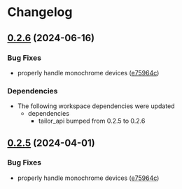 # Changelog

## [0.2.6](https://github.com/mrcjkb/tuxedo-rs/compare/tuxedo_sysfs-v0.2.5...tuxedo_sysfs-v0.2.6) (2024-06-16)


### Bug Fixes

* properly handle monochrome devices ([e75964c](https://github.com/mrcjkb/tuxedo-rs/commit/e75964c39daa3497fb0fac8ea1adc42f67a5fb6c))


### Dependencies

* The following workspace dependencies were updated
  * dependencies
    * tailor_api bumped from 0.2.5 to 0.2.6

## [0.2.5](https://github.com/AaronErhardt/tuxedo-rs/compare/tuxedo_sysfs-v0.2.4...tuxedo_sysfs-v0.2.5) (2024-04-01)


### Bug Fixes

* properly handle monochrome devices ([e75964c](https://github.com/AaronErhardt/tuxedo-rs/commit/e75964c39daa3497fb0fac8ea1adc42f67a5fb6c))
